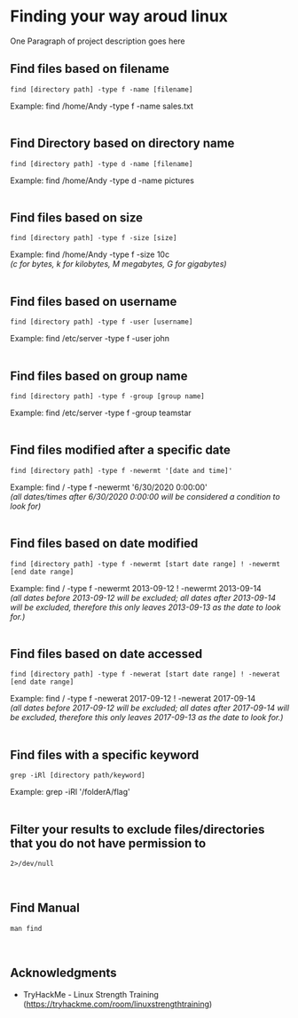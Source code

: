 # Finding your way aroud linux

One Paragraph of project description goes here

<!-- ----------------------------------------------- -->
## Find files based on filename

```
find [directory path] -type f -name [filename]
```

Example: find /home/Andy -type f -name sales.txt <br><br>

<!-- ----------------------------------------------- -->
## Find Directory based on directory name

```
find [directory path] -type d -name [filename]
```

Example: find /home/Andy -type d -name pictures <br><br>

<!-- ----------------------------------------------- -->
## Find files based on size

```
find [directory path] -type f -size [size]
```

Example: find /home/Andy -type f -size 10c <br>
*(c for bytes, k for kilobytes, M megabytes, G for gigabytes)* <br><br>

<!-- ----------------------------------------------- -->
## Find files based on username

```
find [directory path] -type f -user [username]
```

Example: find /etc/server -type f -user john <br><br>

<!-- ----------------------------------------------- -->
## Find files based on group name

```
find [directory path] -type f -group [group name]
```

Example: find /etc/server -type f -group teamstar <br><br>

<!-- ----------------------------------------------- -->
## Find files modified after a specific date

```
find [directory path] -type f -newermt '[date and time]'
```

Example: find / -type f -newermt '6/30/2020 0:00:00' <br>
*(all dates/times after 6/30/2020 0:00:00 will be considered a condition to look for)* <br><br>

<!-- ----------------------------------------------- -->
## Find files based on date modified

```
find [directory path] -type f -newermt [start date range] ! -newermt [end date range]
```

Example: find / -type f -newermt 2013-09-12 ! -newermt 2013-09-14 <br>
*(all dates before 2013-09-12 will be excluded; all dates after 2013-09-14 will be excluded, therefore this only leaves 2013-09-13 as the date to look for.)* <br><br>

<!-- ----------------------------------------------- -->
## Find files based on date accessed

```
find [directory path] -type f -newerat [start date range] ! -newerat [end date range]
```

Example: find / -type f -newerat 2017-09-12 ! -newerat 2017-09-14 <br>
*(all dates before 2017-09-12 will be excluded; all dates after 2017-09-14 will be excluded, therefore this only leaves 2017-09-13 as the date to look for.)* <br><br>

<!-- ----------------------------------------------- -->
## Find files with a specific keyword

```
grep -iRl [directory path/keyword]
```

Example: grep -iRl '/folderA/flag' <br><br>

<!-- ----------------------------------------------- -->
## Filter your results to exclude files/directories that you do not have permission to

```
2>/dev/null
```
<br>

<!-- ----------------------------------------------- -->
## Find Manual

```
man find
```
<br>

<!-- ----------------------------------------------- -->
## Acknowledgments

* TryHackMe - Linux Strength Training (https://tryhackme.com/room/linuxstrengthtraining)
